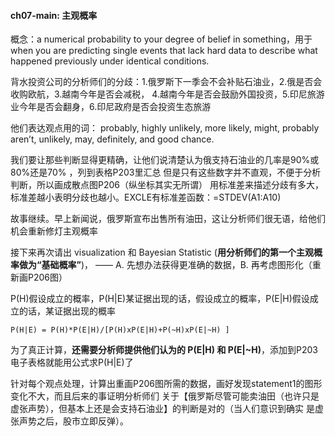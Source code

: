 #### ch07-main: 主观概率
概念：a numerical probability to your degree of belief in something，用于when you are predicting single
 events that lack hard data to describe what happened previously under identical conditions.

背水投资公司的分析师们的分歧：1.俄罗斯下一季会不会补贴石油业，2.俄是否会收购欧航，3.越南今年是否会减税，
4.越南今年是否会鼓励外国投资，5.印尼旅游业今年是否会翻身，6.印尼政府是否会投资生态旅游

他们表达观点用的词： probably, highly unlikely, more likely, might, probably aren’t, unlikely, may,
definitely, and good chance.

我们要让那些判断显得更精确，让他们说清楚认为俄支持石油业的几率是90%或80%还是70% ，列到表格P203里汇总
但是只有这些数字并不直观，不便于分析判断，所以画成散点图P206（纵坐标其实无所谓）
用标准差来描述分歧有多大，标准差越小表明分歧也越小。EXCLE有标准差函数：=STDEV(A1:A10)

故事继续。早上新闻说，俄罗斯宣布出售所有油田，这让分析师们很无语，给他们机会重新修灯主观概率

接下来再次请出 visualization 和 Bayesian Statistic (__用分析师们的第一个主观概率做为“基础概率”__)，
—— A. 先想办法获得更准确的数据，B. 再考虑图形化（重新画P206图）

P(H)假设成立的概率，P(H|E)某证据出现的话，假设成立的概率，P(E|H)假设成立的话，某证据出现的概率
```
P(H|E) = P(H)*P(E|H)/[P(H)xP(E|H)+P(~H)xP(E|~H) ]
```
为了真正计算，__还需要分析师提供他们认为的 P(E|H) 和 P(E|~H)__，添加到P203电子表格就能用公式求P(H|E)了

针对每个观点处理，计算出重画P206图所需的数据，画好发现statement1的图形变化不大，而且后来的事证明分析师们
关于【俄罗斯尽管可能卖油田（也许只是虚张声势），但基本上还是会支持石油业】的判断是对的（当人们意识到确实
是虚张声势之后，股市立即反弹）。



















